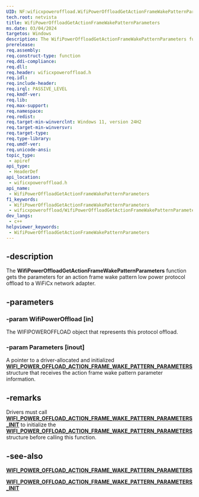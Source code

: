 ```yaml
---
UID: NF:wificxpoweroffload.WifiPowerOffloadGetActionFrameWakePatternParameters
tech.root: netvista
title: WifiPowerOffloadGetActionFrameWakePatternParameters
ms.date: 03/04/2024
targetos: Windows
description: The WifiPowerOffloadGetActionFrameWakePatternParameters function gets the parameters for an action frame wake pattern low power protocol offload to a WiFiCx network adapter.
prerelease:
req.assembly: 
req.construct-type: function
req.ddi-compliance: 
req.dll: 
req.header: wificxpoweroffload.h
req.idl: 
req.include-header: 
req.irql: PASSIVE_LEVEL
req.kmdf-ver: 
req.lib: 
req.max-support: 
req.namespace: 
req.redist: 
req.target-min-winverclnt: Windows 11, version 24H2
req.target-min-winversvr: 
req.target-type: 
req.type-library: 
req.umdf-ver: 
req.unicode-ansi: 
topic_type:
 - apiref
api_type:
 - HeaderDef
api_location:
 - wificxpoweroffload.h
api_name:
 - WifiPowerOffloadGetActionFrameWakePatternParameters
f1_keywords:
 - WifiPowerOffloadGetActionFrameWakePatternParameters
 - wificxpoweroffload/WifiPowerOffloadGetActionFrameWakePatternParameters
dev_langs:
 - c++
helpviewer_keywords:
 - WifiPowerOffloadGetActionFrameWakePatternParameters
---
```


## -description

The **WifiPowerOffloadGetActionFrameWakePatternParameters** function gets the parameters for an action frame wake pattern low power protocol offload to a WiFiCx network adapter.

## -parameters

### -param WifiPowerOffload [in]

The WIFIPOWEROFFLOAD object that represents this protocol offload.

### -param Parameters [inout]

A pointer to a driver-allocated and initialized [**WIFI_POWER_OFFLOAD_ACTION_FRAME_WAKE_PATTERN_PARAMETERS**](wdk-ddi-src\content\wificxpoweroffloadns-wificxpoweroffload-wifi_power_offload_action_frame_wake_pattern_parameters.md) structure that receives the action frame wake pattern parameter information.

## -remarks

Drivers must call [**WIFI_POWER_OFFLOAD_ACTION_FRAME_WAKE_PATTERN_PARAMETERS_INIT**](wificxpoweroffload\nf-wificxpoweroffload-wifi_power_offload_action_frame_wake_pattern_parameters_init.md) to initialize the [**WIFI_POWER_OFFLOAD_ACTION_FRAME_WAKE_PATTERN_PARAMETERS**](wdk-ddi-src\content\wificxpoweroffloadns-wificxpoweroffload-wifi_power_offload_action_frame_wake_pattern_parameters.md) structure before calling this function.

## -see-also

[**WIFI_POWER_OFFLOAD_ACTION_FRAME_WAKE_PATTERN_PARAMETERS**](wdk-ddi-src\content\wificxpoweroffloadns-wificxpoweroffload-wifi_power_offload_action_frame_wake_pattern_parameters.md)

[**WIFI_POWER_OFFLOAD_ACTION_FRAME_WAKE_PATTERN_PARAMETERS_INIT**](wificxpoweroffload\nf-wificxpoweroffload-wifi_power_offload_action_frame_wake_pattern_parameters_init.md)

